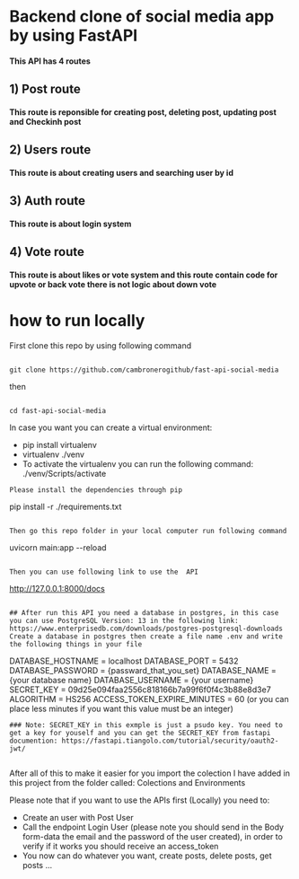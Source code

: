 # Backend clone  of social media app by using FastAPI

#### This API  has 4 routes

## 1) Post route

#### This route is reponsible for creating post, deleting post, updating post and Checkinh post

## 2) Users route

#### This route is about creating users and searching user by id

## 3) Auth route

#### This route is about login system

## 4) Vote route

 #### This route is about likes or vote system and this route contain code for upvote or back vote there is not logic about down vote

# how to run locally
First clone this repo by using following command
````

git clone https://github.com/cambronerogithub/fast-api-social-media

````
then 
````

cd fast-api-social-media

````

In case you want you can create a virtual environment:

- pip install virtualenv
- virtualenv ./venv
- To activate the virtualenv you can run the following command: ./venv/Scripts/activate

````
Please install the dependencies through pip
````
pip install -r ./requirements.txt
````

Then go this repo folder in your local computer run following command
````

uvicorn main:app --reload

````

Then you can use following link to use the  API

````

http://127.0.0.1:8000/docs 

````

## After run this API you need a database in postgres, in this case you can use PostgreSQL Version: 13 in the following link: https://www.enterprisedb.com/downloads/postgres-postgresql-downloads
Create a database in postgres then create a file name .env and write the following things in your file 

````
DATABASE_HOSTNAME = localhost
DATABASE_PORT = 5432
DATABASE_PASSWORD = {passward_that_you_set}
DATABASE_NAME = {your database name}
DATABASE_USERNAME = {your username}
SECRET_KEY = 09d25e094faa2556c818166b7a99f6f0f4c3b88e8d3e7 
ALGORITHM = HS256
ACCESS_TOKEN_EXPIRE_MINUTES = 60 (or you can place less minutes if you want this value must be an integer)

````
### Note: SECRET_KEY in this exmple is just a psudo key. You need to get a key for youself and you can get the SECRET_KEY from fastapi documention: https://fastapi.tiangolo.com/tutorial/security/oauth2-jwt/


````

After all of this to make it easier for you import the colection I have added in this project from the folder called: Colections and Environments

Please note that if you want to use the APIs first (Locally) you need to:

- Create an user with Post User
- Call the endpoint Login User (please note you should send in the Body form-data the email and the password of the user created), in order to verify if it works you should receive an access_token
- You now can do whatever you want, create posts, delete posts, get posts ...

